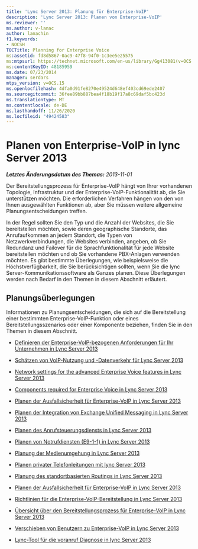 ```yaml
---
title: 'Lync Server 2013: Planung für Enterprise-VoIP'
description: 'Lync Server 2013: Planen von Enterprise-VoIP'
ms.reviewer: ''
ms.author: v-lanac
author: lanachin
f1.keywords:
- NOCSH
TOCTitle: Planning for Enterprise Voice
ms:assetid: fd8d5867-0ac9-47f8-94f0-1c3ee5e25575
ms:mtpsurl: https://technet.microsoft.com/en-us/library/Gg413081(v=OCS.15)
ms:contentKeyID: 48185959
ms.date: 07/23/2014
manager: serdars
mtps_version: v=OCS.15
ms.openlocfilehash: 4dfa0d91fe8270e49524d648ef403cd69ede2407
ms.sourcegitcommit: 36fee89bb887bea4f18b19f17a8c69daf5bc423d
ms.translationtype: MT
ms.contentlocale: de-DE
ms.lasthandoff: 11/26/2020
ms.locfileid: "49424583"
---
```

# <a name="planning-for-enterprise-voice-in-lync-server-2013"></a>Planen von Enterprise-VoIP in lync Server 2013

<div data-xmlns="http://www.w3.org/1999/xhtml">

<div class="topic" data-xmlns="http://www.w3.org/1999/xhtml" data-msxsl="urn:schemas-microsoft-com:xslt" data-cs="https://msdn.microsoft.com/">

<div data-asp="https://msdn2.microsoft.com/asp">



</div>

<div id="mainSection">

<div id="mainBody">

<span> </span>

_**Letztes Änderungsdatum des Themas:** 2013-11-01_

Der Bereitstellungsprozess für Enterprise-VoIP hängt von Ihrer vorhandenen Topologie, Infrastruktur und der Enterprise-VoIP-Funktionalität ab, die Sie unterstützen möchten. Die erforderlichen Verfahren hängen von den von Ihnen ausgewählten Funktionen ab, aber Sie müssen weitere allgemeine Planungsentscheidungen treffen.

In der Regel sollten Sie den Typ und die Anzahl der Websites, die Sie bereitstellen möchten, sowie deren geographische Standorte, das Anrufaufkommen an jedem Standort, die Typen von Netzwerkverbindungen, die Websites verbinden, angeben, ob Sie Redundanz und Failover für die Sprachfunktionalität für jede Website bereitstellen möchten und ob Sie vorhandene PBX-Anlagen verwenden möchten. Es gibt bestimmte Überlegungen, wie beispielsweise die Höchstverfügbarkeit, die Sie berücksichtigen sollten, wenn Sie die lync Server-Kommunikationssoftware als Ganzes planen. Diese Überlegungen werden nach Bedarf in den Themen in diesem Abschnitt erläutert.

<div>

## <a name="planning-considerations"></a>Planungsüberlegungen

Informationen zu Planungsentscheidungen, die sich auf die Bereitstellung einer bestimmten Enterprise-VoIP-Funktion oder eines Bereitstellungsszenarios oder einer Komponente beziehen, finden Sie in den Themen in diesem Abschnitt.

  - [Definieren der Enterprise-VoIP-bezogenen Anforderungen für Ihr Unternehmen in Lync Server 2013](lync-server-2013-defining-your-requirements-for-enterprise-voice.md)

  - [Schätzen von VoIP-Nutzung und -Datenverkehr für Lync Server 2013](lync-server-2013-estimating-voice-usage-and-traffic.md)

  - [Network settings for the advanced Enterprise Voice features in Lync Server 2013](lync-server-2013-network-settings-for-the-advanced-enterprise-voice-features.md)

  - [Components required for Enterprise Voice in Lync Server 2013](lync-server-2013-components-required-for-enterprise-voice.md)

  - [Planen der Ausfallsicherheit für Enterprise-VoIP in Lync Server 2013](lync-server-2013-planning-for-enterprise-voice-resiliency.md)

  - [Planen der Integration von Exchange Unified Messaging in Lync Server 2013](lync-server-2013-planning-for-exchange-unified-messaging-integration.md)

  - [Planen des Anrufsteuerungsdiensts in Lync Server 2013](lync-server-2013-planning-for-call-admission-control.md)

  - [Planen von Notrufdiensten (E9-1-1) in Lync Server 2013](lync-server-2013-planning-for-emergency-services-e9-1-1.md)

  - [Planung der Medienumgehung in Lync Server 2013](lync-server-2013-planning-for-media-bypass.md)

  - [Planen privater Telefonleitungen mit lync Server 2013](lync-server-2013-planning-for-private-telephone-lines.md)

  - [Planung des standortbasierten Routings in Lync Server 2013](lync-server-2013-planning-for-location-based-routing.md)

  - [Planen der Ausfallsicherheit für Enterprise-VoIP in Lync Server 2013](lync-server-2013-planning-for-enterprise-voice-resiliency.md)

  - [Richtlinien für die Enterprise-VoIP-Bereitstellung in Lync Server 2013](lync-server-2013-deployment-guidelines-for-enterprise-voice.md)

  - [Übersicht über den Bereitstellungsprozess für Enterprise-VoIP in Lync Server 2013](lync-server-2013-deployment-process-overview-for-enterprise-voice.md)

  - [Verschieben von Benutzern zu Enterprise-VoIP in Lync Server 2013](lync-server-2013-moving-users-to-enterprise-voice.md)

  - [Lync-Tool für die voranruf Diagnose in lync Server 2013](lync-server-2013-lync-precall-diagnostics-tool.md)

</div>

</div>

<span> </span>

</div>

</div>

</div>

